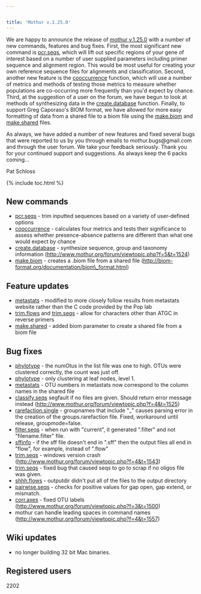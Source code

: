 ```yaml
---


title: 'Mothur v.1.25.0'
---
```

We are happy to announce the release of [mothur
v.1.25.0](mothur_v.1.25.0) with a number of new commands,
features and bug fixes. First, the most significant new command is
[pcr.seqs](pcr.seqs), which will lift out specific regions of
your gene of interest based on a number of user supplied parameters
including primer sequence and alignment region. This would be most
useful for creating your own reference sequence files for alignments and
classification. Second, another new feature is the
[cooccurrence](cooccurrence) function, which will use a
number of metrics and methods of testing those metrics to measure
whether populations are co-occurring more frequently than you\'d expect
by chance. Third, at the suggestion of a user on the forum, we have
begun to look at methods of synthesizing data in the
[create.database](create.database) function. Finally, to
support Greg Caporaso\'s BIOM format, we have allowed for more easy
formatting of data from a shared file to a biom file using the
[make.biom](make.biom) and
[make.shared](make.shared) files.

As always, we have added a number of new features and fixed several bugs
that were reported to us by you through emails to mothur.bugs\@gmail.com
and through the user forum. We take your feedback seriously. Thank you
for your continued support and suggestions. As always keep the 6 packs
coming\...

Pat Schloss

{% include toc.html %}

## New commands

-   [pcr.seqs](pcr.seqs) - trim inputted sequences based on a
    variety of user-defined options
-   [cooccurrence](cooccurrence) - calculates four metrics
    and tests their significance to assess whether presence-absence
    patterns are different than what one would expect by chance
-   [create.database](create.database) - synthesize sequence,
    group and taxonomy information
    (http://www.mothur.org/forum/viewtopic.php?f=5&t=1524)
-   [make.biom](make.biom) - creates a .biom file from a
    shared file (http://biom-format.org/documentation/biom\_format.html)

## Feature updates

-   [metastats](metastats) - modified to more closely follow
    results from metastats website rather than the C code provided by
    the Pop lab
-   [trim.flows](trim.flows) and
    [trim.seqs](trim.seqs) - allow for characters other than
    ATGC in reverse primers
-   [make.shared](make.shared) - added biom parameter to
    create a shared file from a biom file

## Bug fixes

-   [phylotype](phylotype) - the numOtus in the list file was
    one to high. OTUs were clustered correctly, the count was just off.
-   [phylotype](phylotype) - only clustering at leaf nodes,
    level 1.
-   [metastats](metastats) - OTU numbers in metastats now
    correspond to the column names in the shared file
-   [classify.seqs](classify.seqs) segfault if no files are
    given. Should return error message instead
    (http://www.mothur.org/forum/viewtopic.php?f=4&t=1525)
-   [rarefaction.single](rarefaction.single) - groupnames
    that include \"\_\" causes parsing error in the creation of the
    groups.rarefaction file. Fixed, workaround until release,
    groupmode=false.
-   [filter.seqs](filter.seqs) - when run with \"current\",
    it generated \".filter\" and not \"filename.filter\" file.
-   [sffinfo](sffinfo) - if the sff file doesn\'t end in
    \".sff\" then the output files all end in \"flow\", for example,
    instead of \".flow\"
-   [trim.seqs](trim.seqs) - windows version crash
    (http://www.mothur.org/forum/viewtopic.php?f=4&t=1543)
-   [trim.seqs](trim.seqs) - fixed bug that caused seqs to go
    to scrap if no oligos file was given.
-   [shhh.flows](shhh.flows) - outputdir didn\'t put all of
    the files to the output directory
-   [pairwise.seqs](pairwise.seqs) - checks for positive
    values for gap open, gap extend, or mismatch.
-   [corr.axes](corr.axes) - fixed OTU labels
    (http://www.mothur.org/forum/viewtopic.php?f=3&t=1500)
-   mothur can handle leading spaces in command names
    (http://www.mothur.org/forum/viewtopic.php?f=4&t=1557)

## Wiki updates

-   no longer building 32 bit Mac binaries.

## Registered users

2202

